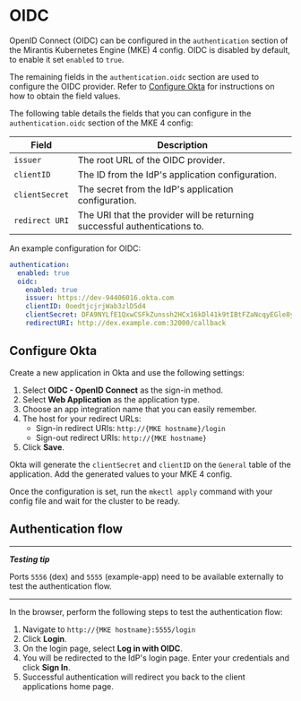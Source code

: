 # OIDC

OpenID Connect (OIDC) can be configured in the `authentication` section of
the Mirantis Kubernetes Engine (MKE) 4 config.
OIDC is disabled by default, to enable it set `enabled` to `true`.

The remaining fields in the `authentication.oidc` section are used to configure
the OIDC provider. Refer to [Configure Okta](#configure-okta) for
instructions on how to obtain the field values.

The following table details the fields that you can configure in the
`authentication.oidc` section of the MKE 4 config:

| Field          | Description                                                                |
|----------------|----------------------------------------------------------------------------|
| `issuer`       | The root URL of the OIDC provider.                                         |
| `clientID`     | The ID from the IdP's application configuration.                           |
| `clientSecret` | The secret from the IdP's application configuration.                       |
| `redirect URI` | The URI that the provider will be returning successful authentications to. |

An example configuration for OIDC:

```yaml
authentication:
  enabled: true
  oidc:
    enabled: true
    issuer: https://dev-94406016.okta.com
    clientID: 0oedtjcjrjWab3zlD5d4
    clientSecret: DFA9NYLfE1QxwCSFkZunssh2HCx16kDl41k9tIBtFZaNcqyEGle8yZPtMBesyomD
    redirectURI: http://dex.example.com:32000/callback
```

## Configure Okta

Create a new application in Okta and use the following settings:

1. Select **OIDC - OpenID Connect** as the sign-in method.
2. Select **Web Application** as the application type.
3. Choose an app integration name that you can easily remember.
4. The host for your redirect URLs:
   - Sign-in redirect URIs: `http://{MKE hostname}/login`
   - Sign-out redirect URIs: `http://{MKE hostname}`
5. Click **Save**.

Okta will generate the `clientSecret` and `clientID` on the `General` table of
the application. Add the generated values to your MKE 4 config.

Once the configuration is set, run the `mkectl apply` command with your config 
file and wait for the cluster to be ready.

## Authentication flow

---
***Testing tip***

Ports `5556` (dex) and `5555` (example-app) need to be available 
externally to test the authentication flow.

---

In the browser, perform the following steps to test the authentication flow:

1. Navigate to `http://{MKE hostname}:5555/login`
2. Click **Login**.
3. On the login page, select **Log in with OIDC**.
4. You will be redirected to the IdP's login page. Enter your credentials and click **Sign In**.
5. Successful authentication will redirect you back to the client applications home page.

